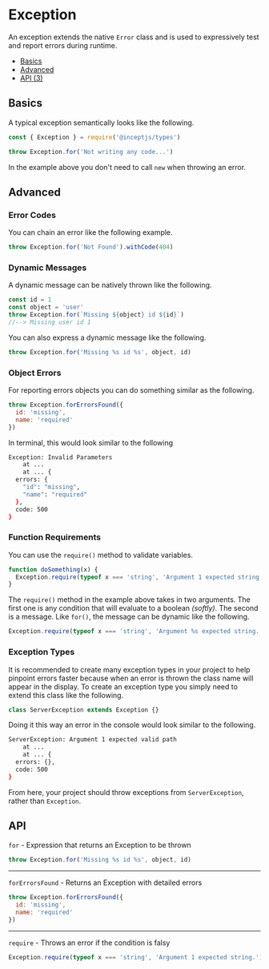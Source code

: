 # Exception

An exception extends the native `Error` class and is used to 
expressively test and report errors during runtime.

 - [Basics](#basic)
 - [Advanced](#advanced)
 - [API (3)](#api)

<a name="basic"></a>
## Basics

A typical exception semantically looks like the following.

```js
const { Exception } = require('@inceptjs/types')

throw Exception.for('Not writing any code...')
```

In the example above you don't need to call `new` when throwing an 
error.

<a name="advanced"></a>
## Advanced

### Error Codes

You can chain an error like the following example.

```js
throw Exception.for('Not Found').withCode(404)
```

### Dynamic Messages

A dynamic message can be natively thrown like the following.

```js
const id = 1
const object = 'user'
throw Exception.for(`Missing ${object} id ${id}`) 
//--> Missing user id 1
```

You can also express a dynamic message like the following.

```js
throw Exception.for('Missing %s id %s', object, id) 
```

### Object Errors

For reporting errors objects you can do something similar as the 
following.

```js
throw Exception.forErrorsFound({
  id: 'missing',
  name: 'required'
})
```

In terminal, this would look similar to the following

```bash
Exception: Invalid Parameters
    at ...
    at ... {
  errors: {
    "id": "missing",
    "name": "required"
  },
  code: 500
}
```

### Function Requirements

You can use the `require()` method to validate variables.

```js
function doSomething(x) {
  Exception.require(typeof x === 'string', 'Argument 1 expected string.')
}
```

The `require()` method in the example above takes in two arguments. The
first one is any condition that will evaluate to a boolean *(softly)*.
The second is a message. Like `for()`, the message can be dynamic like
the following.

```js
Exception.require(typeof x === 'string', 'Argument %s expected string.', 1)
```

### Exception Types

It is recommended to create many exception types in your project to 
help pinpoint errors faster because when an error is thrown the class 
name will appear in the display. To create an exception type you simply
need to extend this class like the following.

```js
class ServerException extends Exception {}
```

Doing it this way an error in the console would look similar to the 
following.

```bash
ServerException: Argument 1 expected valid path
    at ...
    at ... {
  errors: {},
  code: 500
}
```

From here, your project should throw exceptions from `ServerException`,
rather than `Exception`.

<a name="api"></a>
## API

 `for` - Expression that returns an Exception to be thrown

```js
throw Exception.for('Missing %s id %s', object, id) 
```

----

 `forErrorsFound` - Returns an Exception with detailed errors

```js
throw Exception.forErrorsFound({
  id: 'missing',
  name: 'required'
})
```

----

 `require` - Throws an error if the condition is falsy

```js
Exception.require(typeof x === 'string', 'Argument 1 expected string.')
```

